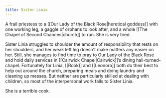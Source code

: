 ```yaml
---
title: Sister Linia
---
```


A frail priestess to a [[Our Lady of the Black Rose|heretical goddess]] with one working leg, a gaggle of orphans to look after, and a whole [[The Chapel of Second Chances|church]] to run. She is very tired.

Sister Linia struggles to shoulder the amount of responsibility that rests on her shoulders, and her weak left leg doesn't make matters any easier on her. Still, she manages to find time to pray to Our Lady of the Black Rose and hold daily services in [[Cairwick Chapel|Cairwick]]’s dining hall-turned-chapel. Fortunately for Linia, [[Rook]] and [[Leonora]] both do their best to help out around the church, preparing meals and doing laundry and cleaning up messes. But neither are particularly skilled at dealing with children, so most of the interpersonal work falls to Sister Linia.

She is a terrible cook.